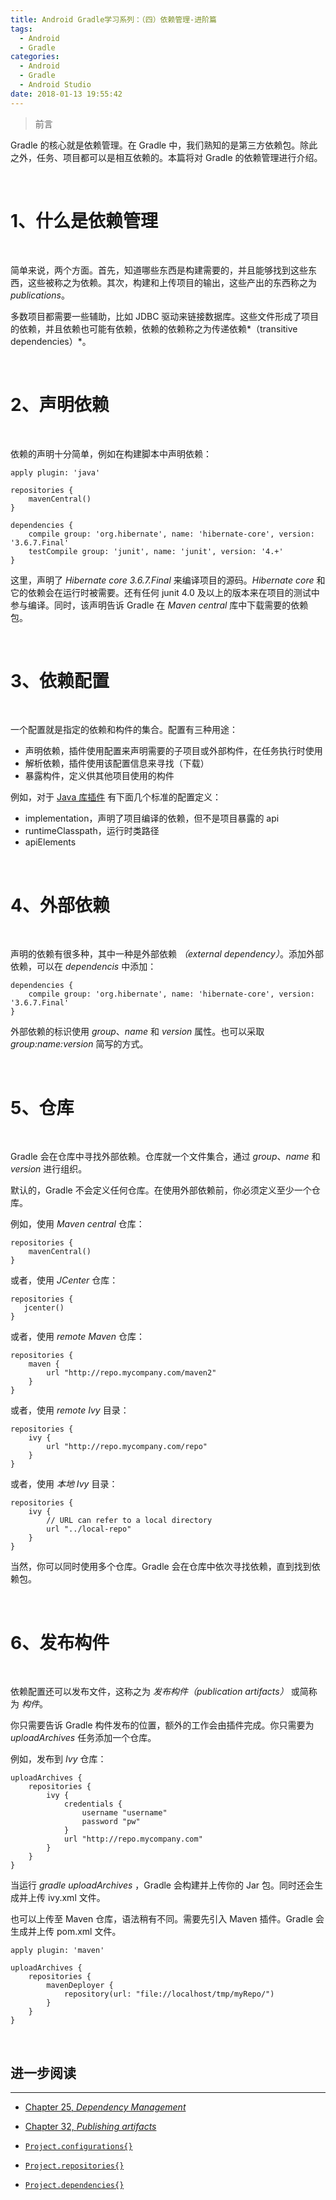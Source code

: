 ```yaml
---
title: Android Gradle学习系列：（四）依赖管理-进阶篇
tags:
  - Android
  - Gradle
categories:
  - Android
  - Gradle
  - Android Studio
date: 2018-01-13 19:55:42
---
```


>前言

Gradle 的核心就是依赖管理。在 Gradle 中，我们熟知的是第三方依赖包。除此之外，任务、项目都可以是相互依赖的。本篇将对 Gradle 的依赖管理进行介绍。
<!--- more --->
<br/>

# 1、什么是依赖管理
<br/>

简单来说，两个方面。首先，知道哪些东西是构建需要的，并且能够找到这些东西，这些被称之为依赖。其次，构建和上传项目的输出，这些产出的东西称之为 *publications*。

多数项目都需要一些辅助，比如 JDBC 驱动来链接数据库。这些文件形成了项目的依赖，并且依赖也可能有依赖，依赖的依赖称之为传递依赖*（transitive dependencies）*。

<br/>

# 2、声明依赖

<br/>

依赖的声明十分简单，例如在构建脚本中声明依赖：

```
apply plugin: 'java'

repositories {
    mavenCentral()
}

dependencies {
    compile group: 'org.hibernate', name: 'hibernate-core', version: '3.6.7.Final'
    testCompile group: 'junit', name: 'junit', version: '4.+'
}
```

这里，声明了 *Hibernate core 3.6.7.Final* 来编译项目的源码。*Hibernate core* 和它的依赖会在运行时被需要。还有任何 junit  4.0 及以上的版本来在项目的测试中参与编译。同时，该声明告诉 Gradle 在 *Maven central* 库中下载需要的依赖包。

<br/>

# 3、依赖配置

<br/>

一个配置就是指定的依赖和构件的集合。配置有三种用途：

- 声明依赖，插件使用配置来声明需要的子项目或外部构件，在任务执行时使用
- 解析依赖，插件使用该配置信息来寻找（下载）
- 暴露构件，定义供其他项目使用的构件

例如，对于 [Java 库插件](https://docs.gradle.org/current/userguide/java_library_plugin.html#sec:java_library_configurations_graph) 有下面几个标准的配置定义：

- implementation，声明了项目编译的依赖，但不是项目暴露的 api
- runtimeClasspath，运行时类路径
- apiElements






<br/>

# 4、外部依赖

<br/>

声明的依赖有很多种，其中一种是外部依赖 *（external dependency）*。添加外部依赖，可以在 *dependencis* 中添加：

```
dependencies {
    compile group: 'org.hibernate', name: 'hibernate-core', version: '3.6.7.Final'
}
```

外部依赖的标识使用 *group*、*name* 和 *version* 属性。也可以采取 *group:name:version* 简写的方式。

<br/>

# 5、仓库

<br/>

Gradle 会在仓库中寻找外部依赖。仓库就一个文件集合，通过  *group*、*name* 和 *version* 进行组织。

默认的，Gradle 不会定义任何仓库。在使用外部依赖前，你必须定义至少一个仓库。

例如，使用 *Maven central* 仓库：

```
repositories {
    mavenCentral()
}
```

或者，使用 *JCenter* 仓库：

```
repositories {
   jcenter()
}
```

或者，使用 *remote Maven* 仓库：

```
repositories {
    maven {
        url "http://repo.mycompany.com/maven2"
    }
}
```

或者，使用 *remote Ivy* 目录：

```
repositories {
    ivy {
        url "http://repo.mycompany.com/repo"
    }
}
```

或者，使用 *本地 Ivy* 目录：

```
repositories {
    ivy {
        // URL can refer to a local directory
        url "../local-repo"
    }
}
```

当然，你可以同时使用多个仓库。Gradle 会在仓库中依次寻找依赖，直到找到依赖包。

<br/>

# 6、发布构件

<br/>

依赖配置还可以发布文件，这称之为 *发布构件（publication artifacts）* 或简称为 *构件*。

你只需要告诉 Gradle 构件发布的位置，额外的工作会由插件完成。你只需要为 *uploadArchives* 任务添加一个仓库。

例如，发布到 *Ivy* 仓库：

```
uploadArchives {
    repositories {
        ivy {
            credentials {
                username "username"
                password "pw"
            }
            url "http://repo.mycompany.com"
        }
    }
}
```

当运行 *gradle uploadArchives* ，Gradle 会构建并上传你的 Jar 包。同时还会生成并上传 ivy.xml 文件。

也可以上传至 Maven 仓库，语法稍有不同。需要先引入 Maven 插件。Gradle 会生成并上传 pom.xml 文件。

```
apply plugin: 'maven'

uploadArchives {
    repositories {
        mavenDeployer {
            repository(url: "file://localhost/tmp/myRepo/")
        }
    }
}
```

<br/>

## 进一步阅读

-----

- [Chapter 25, *Dependency Management*](https://docs.gradle.org/current/userguide/dependency_management.html)

- [Chapter 32, *Publishing artifacts*](https://docs.gradle.org/current/userguide/artifact_management.html)

- [`Project.configurations{}`](https://docs.gradle.org/current/dsl/org.gradle.api.Project.html#org.gradle.api.Project:configurations(groovy.lang.Closure))

- [`Project.repositories{}`](https://docs.gradle.org/current/dsl/org.gradle.api.Project.html#org.gradle.api.Project:repositories(groovy.lang.Closure))

- [`Project.dependencies{}`](https://docs.gradle.org/current/dsl/org.gradle.api.Project.html#org.gradle.api.Project:dependencies(groovy.lang.Closure))

  ​





